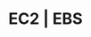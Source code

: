 # EC2 | EBS

<!-- BEGINNING OF PRE-COMMIT-TERRAFORM DOCS HOOK -->
<!-- END OF PRE-COMMIT-TERRAFORM DOCS HOOK -->
